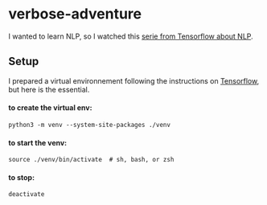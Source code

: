# verbose-adventure
I wanted to learn NLP, so I watched this [serie from Tensorflow about NLP](https://www.youtube.com/watch?v=fNxaJsNG3-s&list=PLQY2H8rRoyvzDbLUZkbudP-MFQZwNmU4S&index=2).

## Setup
I prepared a virtual environnement following the instructions on [Tensorflow](https://www.tensorflow.org/install/pip), but here is the essential.


#### to create the virtual env:
```
python3 -m venv --system-site-packages ./venv
```

#### to start the venv:
```
source ./venv/bin/activate  # sh, bash, or zsh
```

#### to stop:
```
deactivate
```